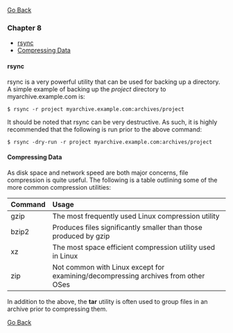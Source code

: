 [Go Back](README.md)

### Chapter 8

* [rsync](#rsync)
* [Compressing Data](#compressing-data)

#### rsync

rsync is a very powerful utility that can be used for backing up a directory. A simple example of backing up the *project* directory to myarchive.example.com is:

    $ rsync -r project myarchive.example.com:archives/project

It should be noted that rsync can be very destructive. As such, it is highly recommended that the following is run prior to the above command:

    $ rsync -dry-run -r project myarchive.example.com:archives/project

#### Compressing Data

As disk space and network speed are both major concerns, file compression is quite useful. The following is a table outlining some of the more common compression utilities:

| Command | Usage |
|:--------|:------|
| gzip | The most frequently used Linux compression utility |
| bzip2 | Produces files significantly smaller than those produced by gzip |
| xz | The most space efficient compression utility used in Linux |
| zip | Not common with Linux except for examining/decompressing archives from other OSes |

In addition to the above, the **tar** utility is often used to group files in an archive prior to compressing them.


[Go Back](README.md)
